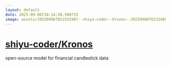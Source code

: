 ```yaml
---
layout: default
date: 2025-09-06T16:14:58.580725
image: assets/20250906T022932987--shiyu-coder--Kronos--20250906T023248932--cropped.png
---
```


# [shiyu-coder/Kronos](https://github.com/shiyu-coder/Kronos)

open-source model for financial candlestick data

